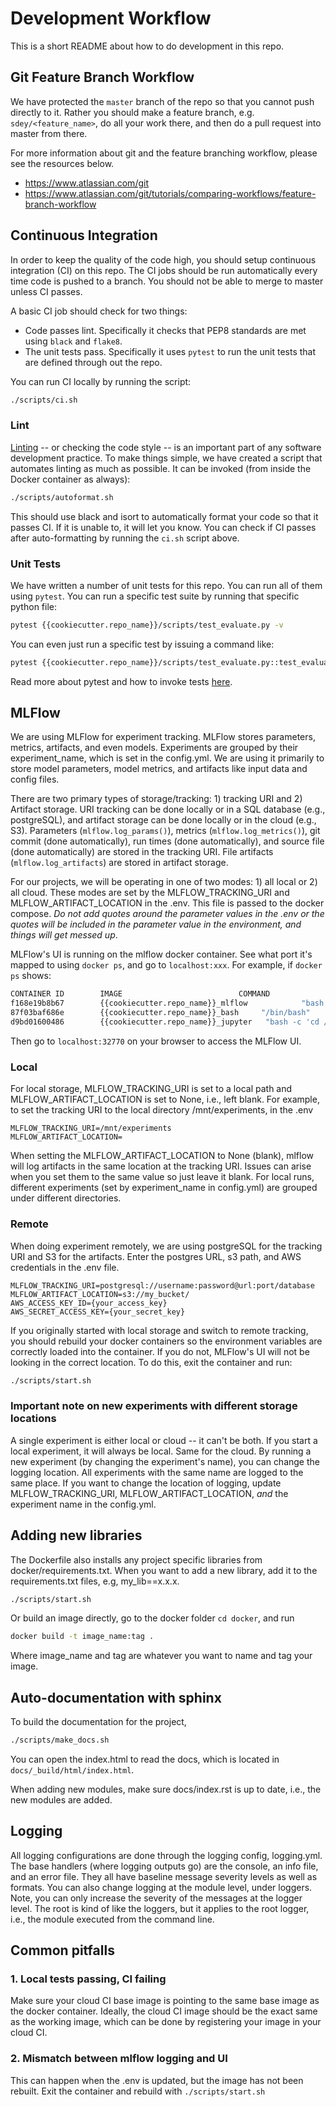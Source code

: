 # Development Workflow

This is a short README about how to do development in this repo. 

## Git Feature Branch Workflow

We have protected the `master` branch of the repo so that you cannot push directly to it. Rather you should make a feature branch, e.g. `sdey/<feature_name>`, do all your work there, and then do a pull request into master from there. 

For more information about git and the feature branching workflow, please see the resources below. 

* https://www.atlassian.com/git
* https://www.atlassian.com/git/tutorials/comparing-workflows/feature-branch-workflow

## Continuous Integration

In order to keep the quality of the code high, you should setup continuous integration (CI) on this repo. The CI jobs should be run automatically every time code is pushed to a branch. You should not be able to merge to master unless CI passes. 

A basic CI job should check for two things: 
* Code passes lint.  Specifically it checks that PEP8 standards are met using `black` and `flake8`.
* The unit tests pass.  Specifically it uses `pytest` to run the unit tests that are defined through out the repo. 

You can run CI locally by running the script:
```bash
./scripts/ci.sh
```

### Lint

[Linting](https://realpython.com/python-code-quality/) -- or checking the code style -- is an important part of any software development practice.  To make things simple, we have created a script that automates linting as much as possible. It can be invoked (from inside the Docker container as always):
```bash
./scripts/autoformat.sh
```

This should use black and isort to automatically format your code so that it passes CI. If it is unable to, it will let you know. You can check if CI passes after auto-formatting by running the `ci.sh` script above. 

### Unit Tests

We have written a number of unit tests for this repo. You can run all of them using `pytest`.  You can run a specific test suite by running that specific python file:
```bash
pytest {{cookiecutter.repo_name}}/scripts/test_evaluate.py -v
```

You can even just run a specific test by issuing a command like: 
```bash
pytest {{cookiecutter.repo_name}}/scripts/test_evaluate.py::test_evaluate -v
```

Read more about pytest and how to invoke tests [here](https://docs.pytest.org/en/latest/usage.html). 


## MLFlow

We are using MLFlow for experiment tracking. MLFlow stores parameters, metrics, artifacts, and even models.
Experiments are grouped by their experiment_name, which is set in the config.yml. We are
using it primarily to store model parameters, model metrics, and artifacts like input data and config files.

There are two primary types of storage/tracking: 1) tracking URI and 2) Artifact storage. URI tracking can be done
locally or in a SQL database (e.g., postgreSQL), and artifact storage can be done locally or in the cloud (e.g., S3).
Parameters (`mlflow.log_params()`), metrics (`mlflow.log_metrics()`), git commit (done automatically), run times
(done automatically), and source file (done automatically) are stored in the tracking URI. File artifacts
(`mlflow.log_artifacts`) are stored in artifact storage.

For our projects, we will be operating in one of two modes: 1) all local or 2) all cloud. These modes are set
by the MLFLOW_TRACKING_URI and MLFLOW_ARTIFACT_LOCATION in the .env. This file is passed to
the docker compose. *Do not add quotes around the parameter values in the .env or the quotes will be
included in the parameter value in the environment, and things will get messed up*.

MLFlow's UI is running on the mlflow docker container. See what port it's mapped to using `docker ps`, and go to
`localhost:xxx`. For example, if `docker ps` shows:

```bash
CONTAINER ID        IMAGE                          COMMAND                  CREATED             STATUS              PORTS                       NAMES
f168e19b8b67        {{cookiecutter.repo_name}}_mlflow            "bash -c 'mlflow ui …"   4 days ago          Up 3 days           127.0.0.1:32770->5000/tcp   {{cookiecutter.repo_name}}_mlflow_<username>
87f03baf686e        {{cookiecutter.repo_name}}_bash     "/bin/bash"              4 days ago          Up 4 days           127.0.0.1:32768->8501/tcp   {{cookiecutter.repo_name}}_bash_<username>
d9bd01600486        {{cookiecutter.repo_name}}_jupyter   "bash -c 'cd /mnt &&…"   4 days ago          Up 3 days           127.0.0.1:32769->8888/tcp   {{cookiecutter.repo_name}}_jupyter_<username>
```

Then go to `localhost:32770` on your browser to access the MLFlow UI.

### Local

For local storage, MLFLOW_TRACKING_URI is set to a local path and MLFLOW_ARTIFACT_LOCATION is set to None, i.e., left blank.
For example, to set the tracking URI to the local directory /mnt/experiments, in the .env

```
MLFLOW_TRACKING_URI=/mnt/experiments
MLFLOW_ARTIFACT_LOCATION=
```

When setting the MLFLOW_ARTIFACT_LOCATION to None (blank), mlflow will log artifacts in the same location at the tracking URI.
Issues can arise when you set them to the same value so just leave it blank. For local runs, different experiments
(set by experiment_name in config.yml) are grouped under different directories.

### Remote

When doing experiment remotely, we are using postgreSQL for the tracking URI and S3 for the artifacts.
Enter the postgres URL, s3 path, and AWS credentials in the .env file.

```
MLFLOW_TRACKING_URI=postgresql://username:password@url:port/database
MLFLOW_ARTIFACT_LOCATION=s3://my_bucket/
AWS_ACCESS_KEY_ID={your_access_key}
AWS_SECRET_ACCESS_KEY={your_secret_key}
```

If you originally started with local storage and switch to remote tracking, you should rebuild your docker containers so
the environment variables are correctly loaded into the container. If you do not, MLFlow's UI will not be looking
in the correct location. To do this, exit the container and run:

```bash
./scripts/start.sh
```

### Important note on new experiments with different storage locations

A single experiment is either local or cloud -- it can't be both. If you start a local experiment, it will always be local.
Same for the cloud.
By running a new experiment (by changing the experiment's name), you can change the logging location.
All experiments with the same name are logged to the same place. If you want to change the location of logging, update MLFLOW_TRACKING_URI, MLFLOW_ARTIFACT_LOCATION, _and_ the experiment name in the config.yml.

## Adding new libraries

The Dockerfile also installs any project specific libraries from docker/requirements.txt. When you want to add a new library,
add it to the requirements.txt files, e.g, my_lib==x.x.x. 

```bash
./scripts/start.sh
```

Or build an image directly, go to the docker folder `cd docker`, and run

```bash
docker build -t image_name:tag .
```

Where image_name and tag are whatever you want to name and tag your image.

## Auto-documentation with sphinx

To build the documentation for the project, 

```bash
./scripts/make_docs.sh
```

You can open the index.html to read the docs, which is located in `docs/_build/html/index.html`.

When adding new modules, make sure docs/index.rst is up to date, i.e., the new modules are added.

## Logging

All logging configurations are done through the logging config, logging.yml. The base handlers (where logging outputs go) are the console, an info 
file, and an error file. They all have baseline message severity levels as well as formats. You can also change logging at the
module level, under loggers. Note, you can only increase the severity of the messages at the logger level. The root is kind of like the loggers, but 
it applies to the root logger, i.e., the module executed from the command line.


## Common pitfalls

### 1. Local tests passing, CI failing

Make sure your cloud CI base image is pointing to the same base image as the 
docker container. Ideally, the cloud CI image should be the exact same as the working image, which
can be done by registering your image in your cloud CI.

### 2. Mismatch between mlflow logging and UI

This can happen when the .env is updated, but the image has not been rebuilt.
Exit the container and rebuild with `./scripts/start.sh`